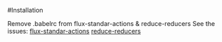 #Installation

Remove .babelrc from flux-standar-actions & reduce-reducers
See the issues:
[flux-standar-actions](https://github.com/acdlite/flux-standard-action/issues/24)
[reduce-reducers](https://github.com/acdlite/reduce-reducers/issues/2)
